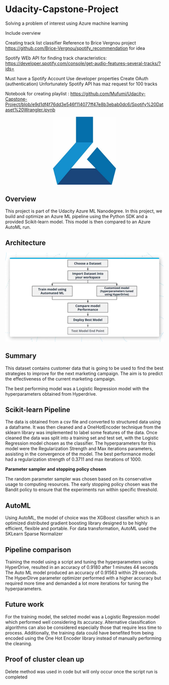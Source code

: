 # Udacity-Capstone-Project
Solving a problem of interest using Azure machine learning

Include overview

Creating track list classifier
Reference to Brice Vergnou project https://github.com/Brice-Vergnou/spotify_recommendation for idea



Spotify WEb API for finding track characteristics: https://developer.spotify.com/console/get-audio-features-several-tracks/?ids=

Must have a Spotify Account
Use developer properties
Create OAuth (authentication)
Unfortunately Spotify API has maz request for 100 tracks

Notebook for creating playlist : https://github.com/Mufumi/Udacity-Capstone-Project/blob/e9d1df4f76dd3e546f114077ff47e8b3ebab0dc6/Spotify%20Dataset%20Wrangler.ipynb

<p align="center">
  <img width="200" src="https://github.com/Mufumi/Udacity-Optimizing-a-ML-Pipeline-in-Azure-Tutorial/blob/main/Azure%20Ml.jpg" alt="Azure Ml">
</p>

## Overview
This project is part of the Udacity Azure ML Nanodegree.
In this project, we build and optimize an Azure ML pipeline using the Python SDK and a provided Scikit-learn model.
This model is then compared to an Azure AutoML run.

## Architecture 

<p align="center">
  <img width="600" src="https://github.com/Mufumi/Udacity-Capstone-Project/blob/main/Images/Architecture.png" alt="Capstone Project architecture">
</p>

## Summary
This dataset contains customer data that is going to be used to find the best strategies to improve for the next marketing campaign. The aim is to predict the effectiveness of the current marketing campaign.

The best performing model was a Logistic Regression model with the hyperparameters obtained from Hyperdrive.
## Scikit-learn Pipeline

The data is obtained from a csv file and converted to structured data using a dataframe. It was then cleaned and a OneHotEncoder technique from the sklearn library was implemented to label some features of the data. Once cleaned the data was split into a training set and test set, with the Logistic Regression model chosen as the classifier. The hyperparameters for this model were the Regularization Strength and Max iterations parameters, assisting in the convergence of the model. The best performance model had a regularization strength of 0.3711 and max iterations of 1000.

**Parameter sampler and stopping policy chosen**

The random parameter sampler was chosen based on its conservative usage to computing resources. The early stopping policy chosen was the Bandit policy 
to ensure that the experiments run within specific threshold. 

## AutoML

Using AutoML, the model of choice was the XGBoost classifier which is an optimized distributed gradient boosting library designed to be highly efficient, flexible and portable. For data transformation, AutoML used the SKLearn Sparse Normalizer

## Pipeline comparison

Training the model using a script and tuning the hyperparameters using HyperDrive, resulted in an accuracy of 0.9180 after 1 minutes 44 seconds
The Auto ML model produced an accuracy of 0.91563 within 29 seconds. The HyperDirve parameter optimizer performed with a higher accuracy but required more time and demanded a lot more iterations for tuning the hyperparameters.


## Future work
For the training model, the selcted model was a Logistic Regression model which performed well considering its accuracy. Alternative classification algorithms can also be considered especially those that require less time to process. Additionally, the training data could have benefited from being encoded using the One Hot Encoder library instead of manually performing the cleaning.

## Proof of cluster clean up
Delete method was used in code but will only occur once the script run is completed

